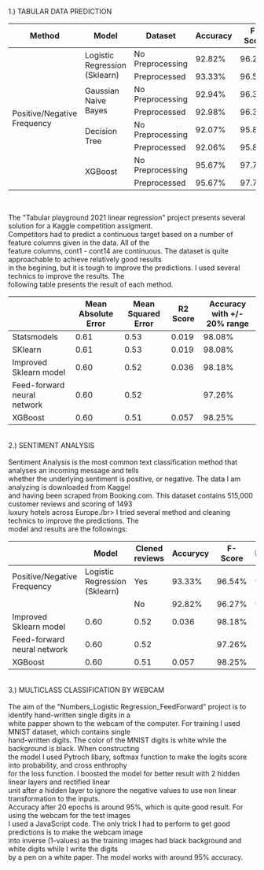 

1.) TABULAR DATA PREDICTION </br>
<table>
    <thead>
        <tr>
            <th>Method</th>
            <th>Model</th>
            <th>Dataset</th>
            <th>Accuracy</th>
            <th>F-Score</th>
            <th>Precision</th>
        </tr>
    </thead>
    <tbody>
        <tr>
            <td rowspan=8>Positive/Negative Frequency</td>
            <td rowspan=2>Logistic Regression (Sklearn)</td>
            <td>No Preprocessing</td>
            <td>92.82%</td>
            <td>96.27%</td>
            <td>95.83%</td>
        </tr>
        <tr>          
            <td>Preprocessed</td>
            <td>93.33%</td>
            <td>96.54%</td>
            <td>95.81%</td>
        </tr>
        <tr>
           <td rowspan=2>Gaussian Naive Bayes</td>
           <td>No Preprocessing</td>
           <td>92.94%</td>
           <td>96.32%</td>
           <td>96.00%</td>
        </tr>
        <tr>
           <td>Preprocessed</td>
           <td>92.98%</td>
           <td>96.35%</td>
           <td>95.96%</td>
        </tr>
        <tr>
           <td rowspan=2>Decision Tree</td>
           <td>No Preprocessing</td>
           <td>92.07%</td>
           <td>95.86%</td>
           <td>95.85%</td>
        </tr>
        <tr>
           <td>Preprocessed</td>
           <td>92.06%</td>
           <td>95.85%</td>
           <td>95.90%</td>
        </tr>
        <tr>
           <td rowspan=2>XGBoost</td>
           <td>No Preprocessing</td>
           <td>95.67%</td>
           <td>97.79%</td>
           <td>95.67%</td>
        </tr>
        <tr>
           <td>Preprocessed</td>
           <td>95.67%</td>
           <td>97.79%</td>
           <td>95.67%</td>
        </tr>
    </tbody>
</table>
</br>

The "Tabular playground 2021 linear regression" project presents several solution for a Kaggle competition assigment. </br>
Competitors had to predict a continuous target based on a number of feature columns given in the data. All of the </br>
feature columns, cont1 - cont14 are continuous. The dataset is quite approachable to achieve relatively good results </br>
in the begining, but it is tough to improve the predictions. I used several technics to improve the results. The</br>
following table presents the result of each method.</br>

|                            | Mean Absolute Error|Mean Squared Error |R2 Score|Accuracy with +/- 20% range| 
|----------------------------|--------------------|-------------------|--------|---------------------------|      
|        Statsmodels         |        0.61        |       0.53        |  0.019 |          98.08%           |
|          SKlearn           |        0.61        |       0.53        |  0.019 |          98.08%           | 
|   Improved Sklearn model   |        0.60        |       0.52        |  0.036 |          98.18%           |
| Feed-forward neural network|        0.60        |       0.52        |        |          97.26%           |
|         XGBoost            |        0.60        |       0.51        |  0.057 |          98.25%           |

</br>
2.) SENTIMENT ANALYSIS</br>
</br>
Sentiment Analysis is the most common text classification method that analyses an incoming message and tells </br>
whether the underlying sentiment is positive, or negative. The data I am analyzing is downloaded from Kaggel </br>
and having been scraped from Booking.com. This dataset contains 515,000 customer reviews and scoring of 1493 </br>
luxury hotels across Europe./br> I tried several method and cleaning technics to improve the predictions. The </br>
model and results are the followings: </br>

|                            | Model                         |Clened reviews     |Accurycy|F-Score | Precision |
|----------------------------|-------------------------------|-------------------|--------|--------|-----------|      
|Positive/Negative Frequency | Logistic Regression (Sklearn) |      Yes          | 93.33% | 96.54% |   95.81%  |
|                            |                               |       No          | 92.82% | 96.27% |  95.83%   | 
|   Improved Sklearn model   |        0.60        |       0.52        |  0.036 |          98.18%           |
| Feed-forward neural network|        0.60        |       0.52        |        |          97.26%           |
|         XGBoost            |        0.60        |       0.51        |  0.057 |          98.25%           |



</br>
3.) MULTICLASS CLASSIFICATION BY WEBCAM</br>
</br>
The aim of the "Numbers_Logistic Regression_FeedForward" project is to identify hand-written single digits in a   </br>
white papper shown to the webcam of the computer. For training I used MNIST dataset, which contains single </br>
hand-written digits. The color of the MNIST digits is white while the background is black. When constructing </br>
the model I used Pytroch libary, softmax function to make the logits score into probability, and cross enthrophy </br> 
for the loss function. I boosted the model for better result with 2 hidden linear layers and rectified linear </br> 
unit after a hidden layer to ignore the negative values to use non linear transformation to the inputs.</br> 
Accuracy after 20 epochs is around 95%, which is quite good result. For using the webcam for the test images </br>
I used a JavaScript code. The only trick I had to perform to get good predictions is to make the webcam image </br>
into inverse (1-values) as the training images had black background and white digits while I write the digits</br>
by a pen on a white paper. The model works with around 95% accuracy.

